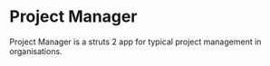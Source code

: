 # Project Manager
 Project Manager is a struts 2 app for typical project management in organisations.
